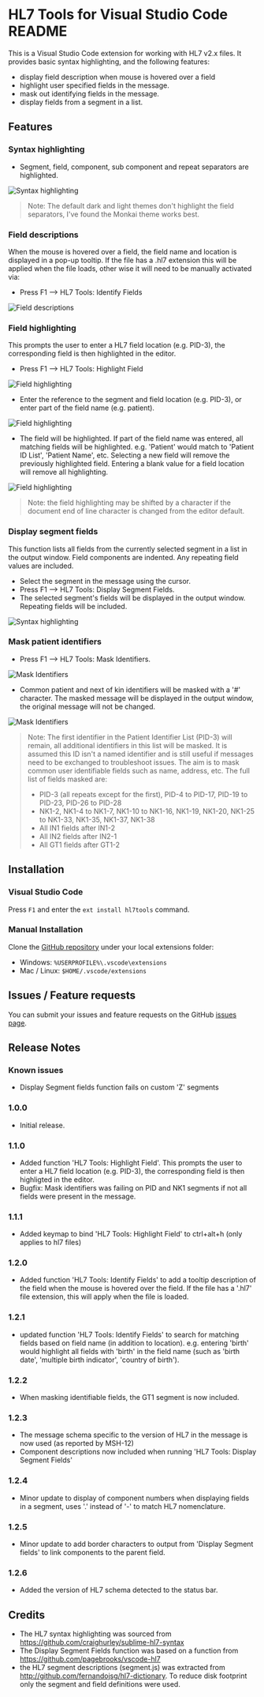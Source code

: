 # HL7 Tools for Visual Studio Code README
This is a Visual Studio Code extension for working with HL7 v2.x files. It provides basic syntax highlighting, and the following features:
* display field description when mouse is hovered over a field
* highlight user specified fields in the message.
* mask out identifying fields in the message.
* display fields from a segment in a list.

## Features
### Syntax highlighting
* Segment, field, component, sub component and repeat separators are highlighted. 

![Syntax highlighting](https://github.com/RobHolme/vscode-hl7tools/raw/master/images/syntax.jpg)

> Note: The default dark and light themes don't highlight the field separators, I've found the Monkai theme works best.

### Field descriptions
When the mouse is hovered over a field, the field name and location is displayed in a pop-up tooltip. If the file has a .hl7 extension this will be applied when the file loads, other wise it will need to be manually activated via:
* Press F1 --> HL7 Tools: Identify Fields

![Field descriptions](https://github.com/RobHolme/vscode-hl7tools/raw/master/images/FieldDescription.jpg)

### Field highlighting
This prompts the user to enter a HL7 field location (e.g. PID-3), the corresponding field is then highlighted in the editor.

* Press F1 --> HL7 Tools: Highlight Field

![Field highlighting](https://github.com/RobHolme/vscode-hl7tools/raw/master/images/highlightfield0.jpg)

* Enter the reference to the segment and field location (e.g. PID-3), or enter part of the field name (e.g. patient).

![Field highlighting](https://github.com/RobHolme/vscode-hl7tools/raw/master/images/highlightfield1.jpg)

* The field will be highlighted. If part of the field name was entered, all matching fields will be highlighted. e.g. 'Patient' would match to 'Patient ID List', 'Patient Name', etc. Selecting a new field will remove the previously highlighted field. Entering a blank value for a field location will remove all highlighting.

![Field highlighting](https://github.com/RobHolme/vscode-hl7tools/raw/master/images/highlightfield2.jpg)

> Note: the field highlighting may be shifted by a character if the document end of line character is changed from the editor default.

### Display segment fields
This function lists all fields from the currently selected segment in a list in the output window. Field components are indented. Any repeating field values are included.
* Select the segment in the message using the cursor.
* Press F1 --> HL7 Tools: Display Segment Fields.
* The selected segment's fields will be displayed in the output window. Repeating fields will be included. 

![Syntax highlighting](https://github.com/RobHolme/vscode-hl7tools/raw/master/images/DisplaySegmentFields.jpg)

### Mask patient identifiers
* Press F1 --> HL7 Tools: Mask Identifiers.

![Mask Identifiers](https://github.com/RobHolme/vscode-hl7tools/raw/master/images/MaskIdentifiers1.jpg)

* Common patient and next of kin identifiers will be masked with a '#' character. The masked message will be displayed in the output window, the original message will not be changed.

![Mask Identifiers](https://github.com/RobHolme/vscode-hl7tools/raw/master/images/MaskIdentifiers2.jpg)

> Note: The first identifier in the Patient Identifier List (PID-3) will remain, all additional identifiers in this list will be masked. It is assumed this ID isn't a named identifier and is still useful if messages need to be exchanged to troubleshoot issues. The aim is to mask common user identifiable fields such as name, address, etc. The full list of fields masked are:
>* PID-3 (all repeats except for the first), PID-4 to PID-17, PID-19 to PID-23, PID-26 to PID-28
>* NK1-2, NK1-4 to NK1-7, NK1-10 to NK1-16, NK1-19, NK1-20, NK1-25 to NK1-33, NK1-35, NK1-37, NK1-38
>* All IN1 fields after IN1-2
>* All IN2 fields after IN2-1
>* All GT1 fields after GT1-2

## Installation
### Visual Studio Code 
Press `F1` and enter the `ext install hl7tools` command.

### Manual Installation
Clone the [GitHub repository](https://github.com/RobHolme/vscode-hl7tools) under your local extensions folder:
* Windows: `%USERPROFILE%\.vscode\extensions`
* Mac / Linux: `$HOME/.vscode/extensions`

## Issues / Feature requests
You can submit your issues and feature requests on the GitHub [issues page](https://github.com/RobHolme/vscode-hl7tools/issues).

## Release Notes

### Known issues
* Display Segment fields function fails on custom 'Z' segments

### 1.0.0
* Initial release.

### 1.1.0
* Added function 'HL7 Tools: Highlight Field'. This prompts the user to enter a HL7 field location (e.g. PID-3), the corresponding field is then highligted in the editor.
* Bugfix: Mask identifiers was failing on PID and NK1 segments if not all fields were present in the message.

### 1.1.1
* Added keymap to bind 'HL7 Tools: Highlight Field' to ctrl+alt+h (only applies to hl7 files)

### 1.2.0
* Added function 'HL7 Tools: Identify Fields' to add a tooltip description of the field when the mouse is hovered over the field. If the file has a '.hl7' file extension, this will apply when the file is loaded.

### 1.2.1
* updated function 'HL7 Tools: Identify Fields' to search for matching fields based on field name (in addition to location). e.g. entering 'birth' would highlight all fields with 'birth' in the field name  (such as 'birth date', 'multiple birth indicator', 'country of birth').

### 1.2.2
* When masking identifiable fields, the GT1 segment is now included.

### 1.2.3
* The message schema specific to the version of HL7 in the message is now used (as reported by MSH-12)
* Component descriptions now included when running 'HL7 Tools: Display Segment Fields'

### 1.2.4
* Minor update to display of component numbers when displaying fields in a segment, uses '.' instead of '-' to match HL7 nomenclature.

### 1.2.5
* Minor update to add border characters to output from 'Display Segment fields' to link components to the parent field.

### 1.2.6
* Added the version of HL7 schema detected to the status bar.

## Credits
* The HL7 syntax highlighting was sourced from https://github.com/craighurley/sublime-hl7-syntax
* The Display Segment Fields function was based on a function from https://github.com/pagebrooks/vscode-hl7 
* the HL7 segment descriptions (segment.js) was extracted from http://github.com/fernandojsg/hl7-dictionary. To reduce disk footprint only the segment and field definitions were used.

